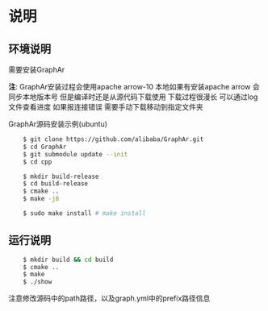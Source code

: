 # 说明

## 环境说明

需要安装GraphAr 

**注**: GraphAr安装过程会使用apache arrow-10 本地如果有安装apache arrow 会同步本地版本号 但是编译时还是从源代码下载使用 下载过程很漫长 可以通过log文件查看进度 如果报连接错误 需要手动下载移动到指定文件夹

GraphAr源码安装示例(ubuntu)

``` bash
    $ git clone https://github.com/alibaba/GraphAr.git
    $ cd GraphAr
    $ git submodule update --init
    $ cd cpp

    $ mkdir build-release
    $ cd build-release
    $ cmake ..
    $ make -j8

    $ sudo make install # make install
```

## 运行说明

``` bash
    $ mkdir build && cd build
    $ cmake ..
    $ make
    $ ./show 
```

注意修改源码中的path路径，以及graph.yml中的prefix路径信息

